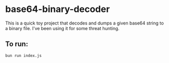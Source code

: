 # base64-binary-decoder

This is a quick toy project that decodes and dumps a given base64 string to a 
binary file. I've been using it for some threat hunting.


## To run:

```bash
bun run index.js
```

